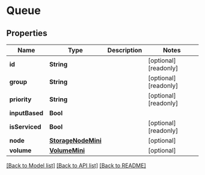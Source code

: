 # Queue

## Properties

Name | Type | Description | Notes
------------ | ------------- | ------------- | -------------
**id** | **String** |  | [optional] [readonly] 
**group** | **String** |  | [optional] [readonly] 
**priority** | **String** |  | [optional] [readonly] 
**inputBased** | **Bool** |  | 
**isServiced** | **Bool** |  | [optional] [readonly] 
**node** | [**StorageNodeMini**](StorageNodeMini.md) |  | [optional] 
**volume** | [**VolumeMini**](VolumeMini.md) |  | [optional] 

[[Back to Model list]](../#documentation-for-models) [[Back to API list]](../#documentation-for-api-endpoints) [[Back to README]](../)


